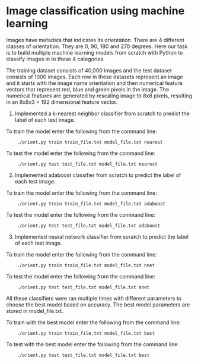 # Image classification using machine learning
Images have metadata that indicates its orientation. There are 4 different classes of orientation. They are 0, 90, 180 and 270 degrees. Here our task is to build multiple machine learning models from scratch with Python to classify images in to these 4 categories.

The training dataset consists of 40,000 images and the test dataset consists of 1000 images. Each row in these datasets represent an image and it starts with the image name orientation and then numerical feature vectors that represent red, blue and green pixels in the image. The numerical features are generated by rescaling image to 8x8 pixels, resulting in an 8x8x3 = 192 dimensional feature vector. 

1. Implemented a k-nearest neighbor classifier from scratch to predict the label of each test image. 

To train the model enter the following from the command line: 
```
    ./orient.py train train_file.txt model_file.txt nearest
```
To test the model enter the following from the command line:  
```
    ./orient.py test test_file.txt model_file.txt nearest
```

2. Implemented adaboost classifier from scratch to predict the label of each test image. 

To train the model enter the following from the command line:  
```
    ./orient.py train train_file.txt model_file.txt adaboost
```
To test the model enter the following from the command line:  
```
    ./orient.py test test_file.txt model_file.txt adaboost
```
3. Implemented neural network classifier from scratch to predict the label of each test image. 

To train the model enter the following from the command line:   
```
    ./orient.py train train_file.txt model_file.txt nnet
```
To test the model enter the following from the command line:  
```
    ./orient.py test test_file.txt model_file.txt nnet
```

All these classifiers were ran multiple times with different parameters to choose the best model based on accuracy. The best model parameters are stored in model_file.txt. 

To train with the best model enter the following from the command line: 
```
    ./orient.py train train_file.txt model_file.txt best
```
To test with the best model enter the following from the command line:  
```
    ./orient.py test test_file.txt model_file.txt best
```
